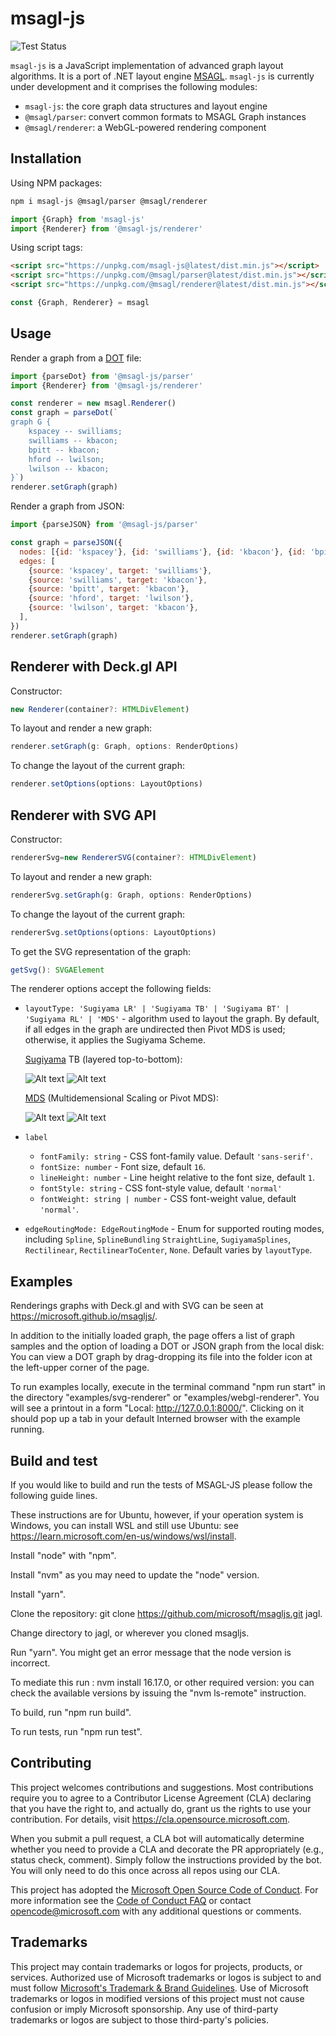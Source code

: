 # msagl-js

![Test Status](https://github.com/microsoft/msagljs/workflows/Test%20Status/badge.svg?branch=master)

`msagl-js` is a JavaScript implementation of advanced graph layout algorithms. It is a port of .NET layout engine [MSAGL](https://github.com/microsoft/automatic-graph-layout). `msagl-js` is currently under development and it comprises the following modules:

- `msagl-js`: the core graph data structures and layout engine
- `@msagl/parser`: convert common formats to MSAGL Graph instances
- `@msagl/renderer`: a WebGL-powered rendering component

## Installation

Using NPM packages:

```bash
npm i msagl-js @msagl/parser @msagl/renderer
```

```js
import {Graph} from 'msagl-js'
import {Renderer} from '@msagl-js/renderer'
```

Using script tags:

```html
<script src="https://unpkg.com/msagl-js@latest/dist.min.js"></script>
<script src="https://unpkg.com/@msagl/parser@latest/dist.min.js"></script>
<script src="https://unpkg.com/@msagl/renderer@latest/dist.min.js"></script>
```

```js
const {Graph, Renderer} = msagl
```

## Usage

Render a graph from a [DOT](<https://en.wikipedia.org/wiki/DOT_(graph_description_language)#:~:text=DOT%20is%20a%20graph%20description,programs%20can%20process%20DOT%20files.>) file:

```js
import {parseDot} from '@msagl-js/parser'
import {Renderer} from '@msagl-js/renderer'

const renderer = new msagl.Renderer()
const graph = parseDot(`
graph G {
	kspacey -- swilliams;
	swilliams -- kbacon;
	bpitt -- kbacon;
	hford -- lwilson;
	lwilson -- kbacon;
}`)
renderer.setGraph(graph)
```

Render a graph from JSON:

```js
import {parseJSON} from '@msagl-js/parser'

const graph = parseJSON({
  nodes: [{id: 'kspacey'}, {id: 'swilliams'}, {id: 'kbacon'}, {id: 'bpitt'}, {id: 'hford'}, {id: 'lwilson'}],
  edges: [
    {source: 'kspacey', target: 'swilliams'},
    {source: 'swilliams', target: 'kbacon'},
    {source: 'bpitt', target: 'kbacon'},
    {source: 'hford', target: 'lwilson'},
    {source: 'lwilson', target: 'kbacon'},
  ],
})
renderer.setGraph(graph)
```

## Renderer with Deck.gl API

Constructor:

```typescript
new Renderer(container?: HTMLDivElement)
```

To layout and render a new graph:

```typescript
renderer.setGraph(g: Graph, options: RenderOptions)
```

To change the layout of the current graph:

```typescript
renderer.setOptions(options: LayoutOptions)
```

## Renderer with SVG API

Constructor:

```typescript
rendererSvg=new RendererSVG(container?: HTMLDivElement)
```

To layout and render a new graph:

```typescript
rendererSvg.setGraph(g: Graph, options: RenderOptions)
```

To change the layout of the current graph:

```typescript
rendererSvg.setOptions(options: LayoutOptions)
```

To get the SVG representation of the graph:

```typescript
getSvg(): SVGAElement
```

The renderer options accept the following fields:

- `layoutType: 'Sugiyama LR' | 'Sugiyama TB' | 'Sugiyama BT' | 'Sugiyama RL' | 'MDS'` - algorithm used to layout the graph. By default, if all edges in the graph are undirected then Pivot MDS is used; otherwise, it applies the Sugiyama Scheme.

  [Sugiyama](https://en.wikipedia.org/wiki/Layered_graph_drawing) TB (layered top-to-bottom):

  ![Alt text](./docs/images/showAPI.svg#gh-light-mode-only)
  ![Alt text](./docs/images/showAPI_dark.svg#gh-dark-mode-only)

  [MDS](https://pubsys.mmsp-kn.de/pubsys/publishedFiles/BrPi06.pdf)
  (Multidemensional Scaling or Pivot MDS):

  ![Alt text](./docs/images/mdsShowAPI.svg#gh-light-mode-only)
  ![Alt text](./docs/images/mdsShowAPI_dark.svg#gh-dark-mode-only)

- `label`
  - `fontFamily: string` - CSS font-family value. Default `'sans-serif'`.
  - `fontSize: number` - Font size, default `16`.
  - `lineHeight: number` - Line height relative to the font size, default `1`.
  - `fontStyle: string` - CSS font-style value, default `'normal'`
  - `fontWeight: string | number` - CSS font-weight value, default `'normal'`.
- `edgeRoutingMode: EdgeRoutingMode` - Enum for supported routing modes, including `Spline`, `SplineBundling` `StraightLine`, `SugiyamaSplines`, `Rectilinear`, `RectilinearToCenter`, `None`. Default varies by `layoutType`.

## Examples

Renderings graphs with Deck.gl and with SVG can be seen at https://microsoft.github.io/msagljs/.

In addition to the initially loaded graph, the page offers a list of
graph samples and the option of loading a DOT or JSON graph from the
local disk: You can view a DOT graph by drag-dropping its file into the
folder icon at the left-upper corner of the page.

To run examples locally, execute in the terminal command "npm run start" in the directory "examples/svg-renderer" or
"examples/webgl-renderer". You will see a printout in a form
"Local: http://127.0.0.1:8000/". Clicking on it should pop up a tab in your
default Interned browser with the example running.

## Build and test

If you would like to build and run the tests of MSAGL-JS please follow the following guide lines.

These instructions are for Ubuntu, however, if your operation system is Windows, you can install WSL and still use Ubuntu:
see https://learn.microsoft.com/en-us/windows/wsl/install.

Install "node" with "npm".

Install "nvm" as you may need to update the "node" version.

Install "yarn".

Clone the repository: git clone https://github.com/microsoft/msagljs.git jagl.

Change directory to jagl, or wherever you cloned msagljs.

Run "yarn". You might get an error message that the node version is incorrect.

To mediate this run : nvm install 16.17.0, or other required version: you can check the available versions 
by issuing the "nvm ls-remote" instruction.

To build, run "npm run build".

To run tests, run "npm run test".

## Contributing

This project welcomes contributions and suggestions. Most contributions require you to agree to a
Contributor License Agreement (CLA) declaring that you have the right to, and actually do, grant us
the rights to use your contribution. For details, visit https://cla.opensource.microsoft.com.

When you submit a pull request, a CLA bot will automatically determine whether you need to provide
a CLA and decorate the PR appropriately (e.g., status check, comment). Simply follow the instructions
provided by the bot. You will only need to do this once across all repos using our CLA.

This project has adopted the [Microsoft Open Source Code of Conduct](https://opensource.microsoft.com/codeofconduct/).
For more information see the [Code of Conduct FAQ](https://opensource.microsoft.com/codeofconduct/faq/) or
contact [opencode@microsoft.com](mailto:opencode@microsoft.com) with any additional questions or comments.

## Trademarks

This project may contain trademarks or logos for projects, products, or services. Authorized use of Microsoft
trademarks or logos is subject to and must follow
[Microsoft's Trademark & Brand Guidelines](https://www.microsoft.com/en-us/legal/intellectualproperty/trademarks/usage/general).
Use of Microsoft trademarks or logos in modified versions of this project must not cause confusion or imply Microsoft sponsorship.
Any use of third-party trademarks or logos are subject to those third-party's policies.

